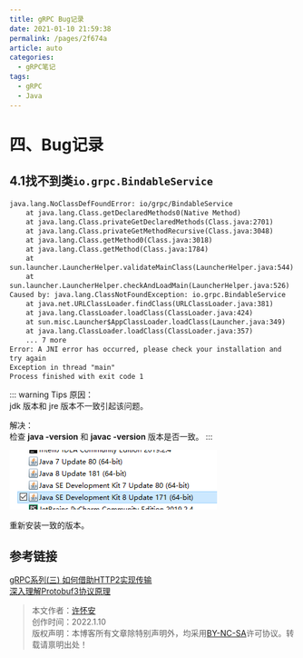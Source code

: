 ```yaml
---
title: gRPC Bug记录
date: 2021-01-10 21:59:38
permalink: /pages/2f674a
article: auto
categories: 
  - gRPC笔记
tags: 
  - gRPC
  - Java
---
```


# 四、Bug记录
## 4.1找不到类`io.grpc.BindableService`
```shell
java.lang.NoClassDefFoundError: io/grpc/BindableService
	at java.lang.Class.getDeclaredMethods0(Native Method)
	at java.lang.Class.privateGetDeclaredMethods(Class.java:2701)
	at java.lang.Class.privateGetMethodRecursive(Class.java:3048)
	at java.lang.Class.getMethod0(Class.java:3018)
	at java.lang.Class.getMethod(Class.java:1784)
	at sun.launcher.LauncherHelper.validateMainClass(LauncherHelper.java:544)
	at sun.launcher.LauncherHelper.checkAndLoadMain(LauncherHelper.java:526)
Caused by: java.lang.ClassNotFoundException: io.grpc.BindableService
	at java.net.URLClassLoader.findClass(URLClassLoader.java:381)
	at java.lang.ClassLoader.loadClass(ClassLoader.java:424)
	at sun.misc.Launcher$AppClassLoader.loadClass(Launcher.java:349)
	at java.lang.ClassLoader.loadClass(ClassLoader.java:357)
	... 7 more
Error: A JNI error has occurred, please check your installation and try again
Exception in thread "main" 
Process finished with exit code 1
```
::: warning Tips
原因：
<br/>jdk 版本和 jre 版本不一致引起该问题。

解决：
<br/>检查 **java -version** 和 **javac -version** 版本是否一致。
:::

![avatar](../.vuepress/public/img/jdk.png)

重新安装一致的版本。

## 参考链接
[gRPC系列(三) 如何借助HTTP2实现传输](https://zhuanlan.zhihu.com/p/161577635)
<br/>[深入理解Protobuf3协议原理](https://juejin.cn/post/6844904007811465229)

>本文作者：[许怀安](http://linux-ln.com)
><br/>创作时间：2022.1.10
><br/>版权声明：本博客所有文章除特别声明外，均采用[BY-NC-SA](https://creativecommons.org/licenses/by-nc-sa/4.0/zh-CN/)许可协议。转载请禀明出处！
